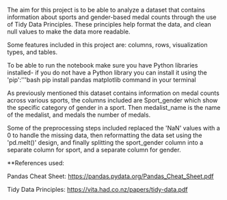 The aim for this project is to be able to analyze a dataset that contains information about sports and gender-based medal counts through the use of Tidy Data Principles. These principles help format the data, and clean null values to make the data more readable. 

Some features included in this project are: columns, rows, visualization types, and tables. 

To be able to run the notebook make sure you have Python libraries installed- if you do not have a Python library you can install it using the 'pip':'''bash 
pip install pandas matplotlib command in your terminal

As previously mentioned this dataset contains information on medal counts across various sports, the columns included are Sport_gender which show the specific category of gender in a sport. Then medalist_name is the name of the medalist, and medals the number of medals. 

Some of the preprocessing steps included replaced the 'NaN' values with a 0 to handle the missing data, then reformatting the data set using the 'pd.melt()' design, and finally splitting the sport_gender column into a separate column for sport, and a separate column for gender. 

**References used: 

Pandas Cheat Sheet: https://pandas.pydata.org/Pandas_Cheat_Sheet.pdf

Tidy Data Principles: https://vita.had.co.nz/papers/tidy-data.pdf
